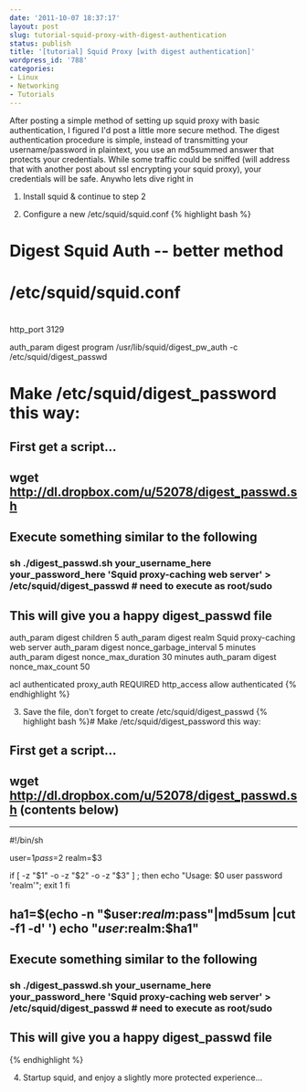 ```yaml
---
date: '2011-10-07 18:37:17'
layout: post
slug: tutorial-squid-proxy-with-digest-authentication
status: publish
title: '[tutorial] Squid Proxy [with digest authentication]'
wordpress_id: '788'
categories:
- Linux
- Networking
- Tutorials
---
```


After posting a simple method of setting up squid proxy with basic authentication, I figured I'd post a little more secure method. The digest authentication procedure is simple, instead of transmitting your username/password in plaintext, you use an md5summed answer that protects your credentials. While some traffic could be sniffed (will address that with another post about ssl encrypting your squid proxy), your credentials will be safe. Anywho lets dive right in



	
  1. Install squid &amp; continue to step 2

	
  2. Configure a new /etc/squid/squid.conf
{% highlight bash %}
# Digest Squid Auth -- better method
# /etc/squid/squid.conf
#

http_port 3129

auth_param digest program /usr/lib/squid/digest_pw_auth -c /etc/squid/digest_passwd

# Make /etc/squid/digest_password this way:
## First get a script...
## wget http://dl.dropbox.com/u/52078/digest_passwd.sh
## Execute something similar to the following
### sh ./digest_passwd.sh your_username_here your_password_here 'Squid proxy-caching web server' > /etc/squid/digest_passwd # need to execute as root/sudo
## This will give you a happy digest_passwd file

auth_param digest children 5
auth_param digest realm Squid proxy-caching web server
auth_param digest nonce_garbage_interval 5 minutes
auth_param digest nonce_max_duration 30 minutes
auth_param digest nonce_max_count 50

acl authenticated proxy_auth REQUIRED
http_access allow authenticated
{% endhighlight %}

	
  3. Save the file, don't forget to create /etc/squid/digest_passwd
{% highlight bash %}# Make /etc/squid/digest_password this way:
## First get a script...
## wget http://dl.dropbox.com/u/52078/digest_passwd.sh (contents below)
------
#!/bin/sh

user=$1
pass=$2
realm=$3

if [ -z "$1" -o -z "$2" -o -z "$3" ] ; then
        echo "Usage: $0 user password 'realm'";
        exit 1
fi

ha1=$(echo -n "$user:$realm:$pass"|md5sum |cut -f1 -d' ')
echo "$user:$realm:$ha1"
------
## Execute something similar to the following
### sh ./digest_passwd.sh your_username_here your_password_here 'Squid proxy-caching web server' > /etc/squid/digest_passwd # need to execute as root/sudo
## This will give you a happy digest_passwd file
{% endhighlight %}

	
  4. Startup squid, and enjoy a slightly more protected experience...


